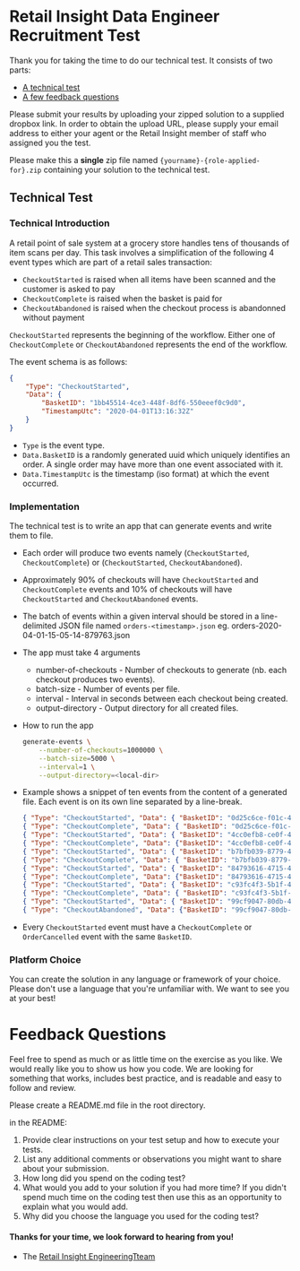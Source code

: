 Retail Insight Data Engineer Recruitment Test
==================================

Thank you for taking the time to do our technical test. It consists of two parts:

* [A technical test](#technical-test)
* [A few feedback questions](#feedback-questions)

Please submit your results by uploading your zipped solution to a supplied dropbox link. In order to obtain the upload URL, please supply your email address to either your agent or the Retail Insight member of staff who assigned you the test.

Please make this a **single** zip file named `{yourname}-{role-applied-for}.zip` containing your solution to the technical test.

## Technical Test

### Technical Introduction
A retail point of sale system at a grocery store handles tens of thousands of item scans per day. This task involves a simplification of the following 4 event types which are part of a retail sales transaction:
- `CheckoutStarted` is raised when all items have been scanned and the customer is asked to pay
- `CheckoutComplete` is raised when the basket is paid for
- `CheckoutAbandoned` is raised when the checkout process is abandonned without payment

`CheckoutStarted` represents the beginning of the workflow. Either one of `CheckoutComplete` or `CheckoutAbandoned` represents the end of the workflow.

The event schema is as follows:

```json
{
    "Type": "CheckoutStarted",
    "Data": {
        "BasketID": "1bb45514-4ce3-448f-8df6-550eeef0c9d0",
        "TimestampUtc": "2020-04-01T13:16:32Z"
    }
}
```

- `Type` is the event type.
- `Data.BasketID` is a randomly generated uuid which uniquely identifies an order. A single order may have more than one event associated with it.
- `Data.TimestampUtc` is the timestamp (iso format) at which the event occurred.

### Implementation
The technical test is to write an app that can generate events and write them to file.

* Each order will produce two events namely (`CheckoutStarted`, `CheckoutComplete`) or (`CheckoutStarted`, `CheckoutAbandoned`).
* Approximately 90% of checkouts will have `CheckoutStarted` and `CheckoutComplete` events and 10% of checkouts will have  `CheckoutStarted` and `CheckoutAbandoned` events.
* The batch of events within a given interval should be stored in a line-delimited JSON file named `orders-<timestamp>.json` eg. orders-2020-04-01-15-05-14-879763.json
* The app must take 4 arguments
    * number-of-checkouts - Number of checkouts to generate (nb. each checkout produces two events).
    * batch-size - Number of events per file.
    * interval - Interval in seconds between each checkout being created.
    * output-directory - Output directory for all created files.
* How to run the app

    ```bash
    generate-events \
        --number-of-checkouts=1000000 \
        --batch-size=5000 \
        --interval=1 \
        --output-directory=<local-dir>
    ```
* Example shows a snippet of ten events from the content of a generated file. Each event is on its own line separated by a line-break.

    ```json
    { "Type": "CheckoutStarted", "Data": { "BasketID": "0d25c6ce-f01c-4f39-8d93-168428c92153", "TimestampUtc": "2020-04-14T19:12:32Z" } }
    { "Type": "CheckoutComplete", "Data": { "BasketID": "0d25c6ce-f01c-4f39-8d93-168428c92153", "TimestampUtc": "2020-04-14T19:12:32Z"} }
    { "Type": "CheckoutStarted", "Data": { "BasketID": "4cc0efb8-ce0f-4b36-afe6-f7a6ad3639c7", "TimestampUtc": "2020-04-14T19:12:33Z" } }
    { "Type": "CheckoutComplete", "Data": {"BasketID": "4cc0efb8-ce0f-4b36-afe6-f7a6ad3639c7", "TimestampUtc": "2020-04-14T19:12:33Z"} }
    { "Type": "CheckoutStarted", "Data": { "BasketID": "b7bfb039-8779-48f5-86fa-808ae277a503", "TimestampUtc": "2020-04-14T19:12:34Z" } }
    { "Type": "CheckoutComplete", "Data": { "BasketID": "b7bfb039-8779-48f5-86fa-808ae277a503", "TimestampUtc": "2020-04-14T19:12:34Z"} }
    { "Type": "CheckoutStarted", "Data": { "BasketID": "84793616-4715-4e58-910b-4298cf24b632", "TimestampUtc": "2020-04-14T19:12:35Z" } }
    { "Type": "CheckoutComplete", "Data": {"BasketID": "84793616-4715-4e58-910b-4298cf24b632", "TimestampUtc": "2020-04-14T19:12:35Z"} }
    { "Type": "CheckoutStarted", "Data": { "BasketID": "c93fc4f3-5b1f-446a-9438-55f1ce0f0a3e", "TimestampUtc": "2020-04-14T19:12:36Z" } }
    { "Type": "CheckoutComplete", "Data": { "BasketID": "c93fc4f3-5b1f-446a-9438-55f1ce0f0a3e", "TimestampUtc": "2020-04-14T19:12:36Z"} }
    { "Type": "CheckoutStarted", "Data": { "BasketID": "99cf9047-80db-4361-869f-cbbd39fef463", "TimestampUtc": "2020-04-14T19:12:37Z" } }
    { "Type": "CheckoutAbandoned", "Data": {"BasketID": "99cf9047-80db-4361-869f-cbbd39fef463", "TimestampUtc": "2020-04-14T19:12:37Z"} }
    ```
* Every `CheckoutStarted` event must have a `CheckoutComplete` or `OrderCancelled` event with the same `BasketID`.

### Platform Choice

You can create the solution in any language or framework of your choice. Please don't use a language that you're unfamiliar with. We want to see you at your best!

# Feedback Questions

Feel free to spend as much or as little time on the exercise as you like. We would really like you to show us how you code. We are looking for something that works, includes best practice, and is readable and easy to follow and review.

Please create a README.md file in the root directory.

in the README:

1. Provide clear instructions on your test setup and how to execute your tests.
1. List any additional comments or observations you might want to share about your submission.
1. How long did you spend on the coding test?
1. What would you add to your solution if you had more time? If you didn't spend much time on the coding test then use this as an opportunity to explain what you would add.
1. Why did you choose the language you used for the coding test?

#### Thanks for your time, we look forward to hearing from you!
- The [Retail Insight EngineeringTteam](https://ri-team.com)